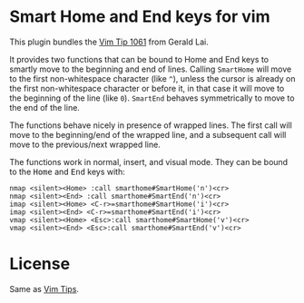 # Smart Home and End keys for vim

This plugin bundles the [Vim Tip 1061](https://vim.fandom.com/wiki/SmartHome_and_SmartEnd_over_wrapped_lines) from Gerald Lai.

It provides two functions that can be bound to Home and End keys to smartly
move to the beginning and end of lines. Calling `SmartHome` will move to the
first non-whitespace character (like `^`), unless the cursor is already on the
first non-whitespace character or before it, in that case it will move to the
beginning of the line (like `0`). `SmartEnd` behaves symmetrically to move to
the end of the line.

The functions behave nicely in presence of wrapped lines. The first call will
move to the beginning/end of the wrapped line, and a subsequent call will move
to the previous/next wrapped line.

The functions work in normal, insert, and visual mode. They can be bound to the
<kbd>Home</kbd> and <kbd>End</kbd> keys with:

```vim
nmap <silent><Home> :call smarthome#SmartHome('n')<cr>
nmap <silent><End> :call smarthome#SmartEnd('n')<cr>
imap <silent><Home> <C-r>=smarthome#SmartHome('i')<cr>
imap <silent><End> <C-r>=smarthome#SmartEnd('i')<cr>
vmap <silent><Home> <Esc>:call smarthome#SmartHome('v')<cr>
vmap <silent><End> <Esc>:call smarthome#SmartEnd('v')<cr>
```

# License
Same as [Vim Tips](https://vim.fandom.com/wiki/Vim_Tips_Wiki).
